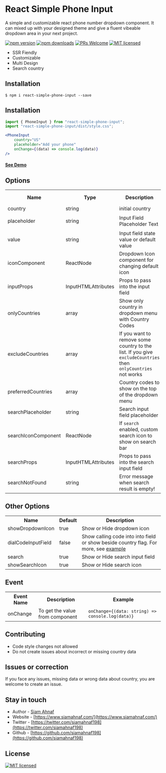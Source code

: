 React Simple Phone Input
==========

A simple and customizable react phone number dropdown component. It can mixed up with your designed theme and give a fluent vibeable dropdown area in your next project.

[![npm version](https://cdn.jsdelivr.net/gh/siamahnaf198/react-simple-phone-input@main/assets/npm-version.svg)](https://www.npmjs.com/package/react-simple-phone-input)
[![npm downloads](https://cdn.jsdelivr.net/gh/siamahnaf198/react-simple-phone-input@main/assets/downloads.svg)](https://www.npmjs.com/package/react-simple-phone-input)
[![PRs Welcome](https://cdn.jsdelivr.net/gh/siamahnaf198/react-simple-phone-input@main/assets/prs-welcome.svg)](https://github.com/siamahnaf198/react-simple-phone-input)
[![MIT licensed](https://cdn.jsdelivr.net/gh/siamahnaf198/react-simple-phone-input@main/assets/license.svg)](https://github.com/siamahnaf198/react-simple-phone-input/blob/main/LICENSE)

- SSR Fiendly
- Customizable
- Multi Design
- Search country

## Installation

```shell-script
$ npm i react-simple-phone-input --save
```

## Installation

```jsx
import { PhoneInput } from "react-simple-phone-input";
import "react-simple-phone-input/dist/style.css";

<PhoneInput
    country="US"
    placeholder="Add your phone"
    onChange={(data) => console.log(data)}
/>
```
#### [See Demo](https://react-simple-phone-input.vercel.app/)

## Options
<table width="100%">
  <tr>
    <th> Name </th>
    <th> Type </th>
    <th width="30%"> Description </th>
    <th> Is Required </th>
    <th> Example </th>
  </tr>
  <tr>
    <td> country </td>
    <td> string </td>
    <td> initial country </td>
    <td> required </td>
    <td> "BD" </td>
  </tr>
   <tr>
    <td> placeholder </td>
    <td> string </td>
    <td> Input Field Placeholder Text </td>
    <td> required </td>
    <td> <code>Type your phone number</code> </td>
  </tr>
  <tr>
    <td> value </td>
    <td> string </td>
    <td> Input field state value or default value </td>
    <td> optional </td>
    <td></td>
  </tr>
  
  <tr>
    <td> iconComponent </td>
    <td> ReactNode </td>
    <td> Dropdown Icon component for changing default icon </td>
    <td> optional </td>
    <td><code> &lt;Icon icon=&quot;icon-name&quot; /&gt; </cpde></td>
  </tr>
  
   <tr>
    <td> inputProps </td>
    <td> InputHTMLAttributes </td>
    <td> Props to pass into the input field </td>
    <td> optional </td>
    <td> </td>
  </tr>

  <tr>
    <td> onlyCountries </td>
    <td> array </td>
    <td> Show only country in dropdown menu with Country Codes </td>
    <td> optional </td>
    <td> ["BD", "US", "AF", "AL"] </td>
  </tr>
  
  <tr>
    <td> excludeCountries </td>
    <td> array </td>
    <td> If you want to remove some country to the list. If you give <code>excludeCountries</code> then <code>onlyCountries</code> not works </td>
    <td> optional </td>
    <td> ["AF", "AL"] </td>
  </tr>
  
  <tr>
    <td> preferredCountries </td>
    <td> array </td>
    <td> Country codes to show on the top of the dropdown menu </td>
    <td> optional </td>
    <td> ["BD", "US"] </td>
  </tr>

  <tr>
    <td> searchPlaceholder </td>
    <td> string </td>
    <td> Search input field placeholder </td>
    <td>optional</td>
    <td></td>
  </tr>

  <tr>
    <td> searchIconComponent </td>
    <td> ReactNode </td>
    <td> If <code>search</code> enabled, custom search icon to show on search bar </td>
    <td> optional </td>
    <td><code> &lt;Icon icon=&quot;icon-name&quot; /&gt; </cpde></td>
  </tr>
  
  <tr>
    <td> searchProps </td>
    <td> InputHTMLAttributes </td>
    <td> Props to pass into the search input field </td>
    <td> optional </td>
    <td> </td>
  </tr>
  
  <tr>
    <td> searchNotFound </td>
    <td> string </td>
    <td> Error message when search result is empty! </td>
    <td> optional </td>
    <td> </td>
  </tr>
</table>

## Other Options

<table>
  <tr>
    <th> Name </th>
    <th> Default </th>
    <th> Description </th>
  </tr>
  <tr>
    <td> showDropdownIcon </td>
    <td> true </td>
    <td> Show or Hide dropdown icon </td>
  </tr>
  <tr>
    <td> dialCodeInputField </td>
    <td> false </td>
    <td> Show calling code into into field or show beside country flag. For more, see <a href="https://react-simple-phone-input.vercel.app/">example</a> </td>
  </tr>
  <tr>
    <td> search </td>
    <td> true </td>
    <td> Show or Hide search input field </td>
  </tr>
  <tr>
    <td> showSearchIcon </td>
    <td> true </td>
    <td> Show or Hide search icon </td>
  </tr>
</table>

## Event

<table>
  <tr>
    <th> Event Name </th>
    <th> Description </th>
    <th> Example </th>
  </tr>
  <tr>
    <td> onChange </td>
    <td> To get the value from component </td>
    <td> <code>onChange={(data: string) => console.log(data)}</code> </td>
  </tr>
</table>

## Contributing
- Code style changes not allowed
- Do not create issues about incorrect or missing country data

## Issues or correction
If you face any issues, missing data or wrong data about country, you are welcome to create an issue.

## Stay in touch

- Author - [Siam Ahnaf](https://www.siamahnaf.com/)
- Website - [https://www.siamahnaf.com/](https://www.siamahnaf.com/)
- Twitter - [https://twitter.com/siamahnaf198](https://twitter.com/siamahnaf198)
- Github - [https://github.com/siamahnaf198](https://github.com/siamahnaf198)

## License

[![MIT licensed](https://cdn.jsdelivr.net/gh/siamahnaf198/react-simple-phone-input@main/assets/license.svg)](LICENSE)